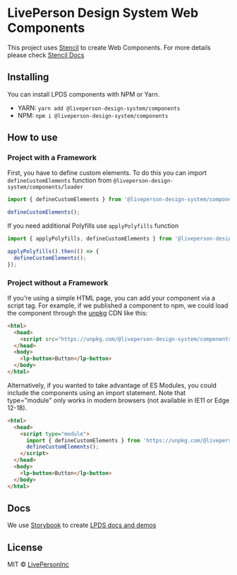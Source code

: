 # LivePerson Design System Web Components

This project uses [Stencil](https://stenciljs.com/) to create Web Components.
For more details please check [Stencil Docs](https://stenciljs.com/docs/introduction)

## Installing

You can install LPDS components with NPM or Yarn.

- YARN: `yarn add @liveperson-design-system/components`
- NPM: `npm i @liveperson-design-system/components`

## How to use

### Project with a Framework

First, you have to define custom elements. To do this you can import `defineCustomElements` function from `@liveperson-design-system/components/loader`

```javascript
import { defineCustomElements } from '@liveperson-design-system/components/loader';

defineCustomElements();
```

If you need additional Polyfills use `applyPolyfills` function

```javascript
import { applyPolyfills, defineCustomElements } from '@liveperson-design-system/components/loader';

applyPolyfills().then(() => {
  defineCustomElements();
});
```

### Project without a Framework

If you're using a simple HTML page, you can add your component via a script tag.
For example, if we published a component to npm, we could load the component through the [unpkg](https://unpkg.com/) CDN like this:

```html
<html>
  <head>
    <script src="https://unpkg.com/@liveperson-design-system/components"></script>
  </head>
  <body>
    <lp-button>Button</lp-button>
  </body>
</html>
```

Alternatively, if you wanted to take advantage of ES Modules, you could include the components using an import statement.
Note that type="module" only works in modern browsers (not available in IE11 or Edge 12-18).

```html
<html>
  <head>
    <script type="module">
      import { defineCustomElements } from 'https://unpkg.com/@liveperson-design-system/components/loader/index.es2017.js';
      defineCustomElements();
    </script>
  </head>
  <body>
    <lp-button>Button</lp-button>
  </body>
</html>
```

## Docs

We use [Storybook](https://storybook.js.org/) to create [LPDS docs and demos](https://livepersoninc.github.io/lp-design-system/?path=/story/components)

## License

MIT © [LivePersonInc](https://github.com/LivePersonInc)
